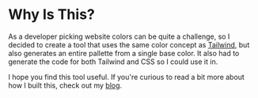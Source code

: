 # Why Is This?

As a developer picking website colors can be quite a challenge, so I decided to create a tool that uses the same color concept as [Tailwind](https://tailwindcss.com/docs/customizing-colors), but also generates an entire pallette from a single base color. It also had to generate the code for both Tailwind and CSS so I could use it in.

I hope you find this tool useful. If you&apos;re curious to read a bit more about how I built this, check out my [blog](https://jaredmakes.com/blog/).
